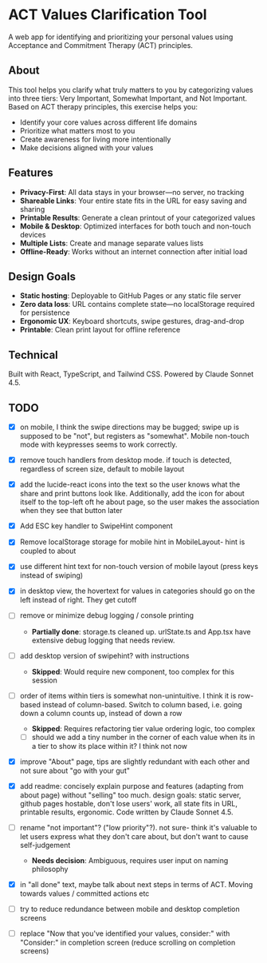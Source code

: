 # ACT Values Clarification Tool

A web app for identifying and prioritizing your personal values using Acceptance and Commitment Therapy (ACT) principles.

## About

This tool helps you clarify what truly matters to you by categorizing values into three tiers: Very Important, Somewhat Important, and Not Important. Based on ACT therapy principles, this exercise helps you:

- Identify your core values across different life domains
- Prioritize what matters most to you
- Create awareness for living more intentionally
- Make decisions aligned with your values

## Features

- **Privacy-First**: All data stays in your browser—no server, no tracking
- **Shareable Links**: Your entire state fits in the URL for easy saving and sharing
- **Printable Results**: Generate a clean printout of your categorized values
- **Mobile & Desktop**: Optimized interfaces for both touch and non-touch devices
- **Multiple Lists**: Create and manage separate values lists
- **Offline-Ready**: Works without an internet connection after initial load

## Design Goals

- **Static hosting**: Deployable to GitHub Pages or any static file server
- **Zero data loss**: URL contains complete state—no localStorage required for persistence
- **Ergonomic UX**: Keyboard shortcuts, swipe gestures, drag-and-drop
- **Printable**: Clean print layout for offline reference

## Technical

Built with React, TypeScript, and Tailwind CSS. Powered by Claude Sonnet 4.5.

## TODO

- [x] on mobile, I think the swipe directions may be bugged; swipe up is supposed to be "not", but registers as "somewhat". Mobile non-touch mode with keypresses seems to work correctly.
- [x] remove touch handlers from desktop mode. if touch is detected, regardless of screen size, default to mobile layout
- [x] add the lucide-react icons into the text so the user knows what the share and print buttons look like. Additionally, add the icon for about itself to the top-left oft he about page, so the user makes the association when they see that button later
- [x] Add ESC key handler to SwipeHint component
- [x] Remove localStorage storage for mobile hint in MobileLayout- hint is coupled to about
- [x] use different hint text for non-touch version of mobile layout (press keys instead of swiping)
- [x] in desktop view, the hovertext for values in categories should go on the left instead of right. They get cutoff
- [ ] remove or minimize debug logging / console printing
    - **Partially done**: storage.ts cleaned up. urlState.ts and App.tsx have extensive debug logging that needs review.
- [ ] add desktop version of swipehint? with instructions
    - **Skipped**: Would require new component, too complex for this session
- [ ] order of items within tiers is somewhat non-unintuitive. I think it is row-based instead of column-based. Switch to column based, i.e. going down a column counts up, instead of down a row
    - **Skipped**: Requires refactoring tier value ordering logic, too complex
    - [ ] should we add a tiny number in the corner of each value when its in a tier to show its place within it? I think not now
- [x] improve "About" page, tips are slightly redundant with each other and not sure about "go with your gut"
- [x] add readme: concisely explain purpose and features (adapting from about page) without "selling" too much. design goals: static server, github pages hostable, don't lose users' work, all state fits in URL, printable results, ergonomic. Code written by Claude Sonnet 4.5.
- [ ] rename "not important"? ("low priority"?). not sure- think it's valuable to let users express what they don't care about, but don't want to cause self-judgement
    - **Needs decision**: Ambiguous, requires user input on naming philosophy
- [x] in "all done" text, maybe talk about next steps in terms of ACT. Moving towards values / committed actions etc
- [ ] try to reduce redundance between mobile and desktop completion screens
- [ ] replace "Now that you've identified your values, consider:" with "Consider:" in completion screen (reduce scrolling on completion screens)

